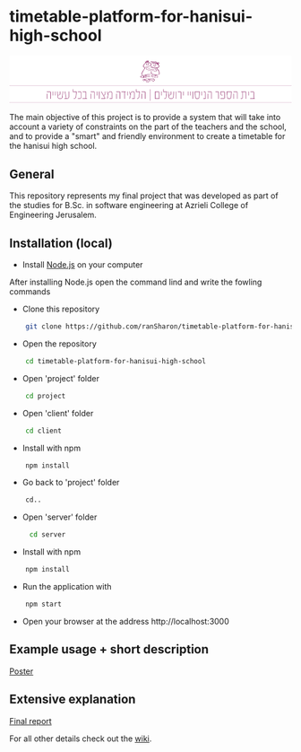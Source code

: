 # timetable-platform-for-hanisui-high-school

![project logo](https://github.com/ranSharon/timetable-platform-for-hanisui-high-school/blob/master/home%20pageA.png)
 
The main objective of this project is to provide a system that will take into account a variety of constraints on the part of the teachers and the school, and to provide a "smart" and friendly environment to create a timetable for the hanisui high school.


## General

This repository represents my final project that was developed as part of the studies for
B.Sc. in software engineering at Azrieli College of Engineering Jerusalem.

## Installation (local)

* Install [Node.js](https://nodejs.org/en/) on your computer

After installing Node.js open the command lind and write the fowling commands  
 
* Clone this repository
```bash
    git clone https://github.com/ranSharon/timetable-platform-for-hanisui-high-school.git
```
 
* Open the repository
```bash
    cd timetable-platform-for-hanisui-high-school  
```

* Open 'project' folder
```bash
    cd project  
```

* Open 'client' folder
```bash
    cd client  
```

* Install with npm 
```bash
    npm install  
```

* Go back to 'project' folder
```bash
    cd..  
```
 
* Open 'server' folder
```bash
     cd server  
```
  
* Install with npm 
```bash
    npm install  
```

* Run the application with 
```bash
    npm start
 ``` 
 
* Open your browser at the address http://localhost:3000

## Example usage + short description
[Poster](https://github.com/ranSharon/timetable-platform-for-hanisui-high-school/blob/master/docs/%D7%A4%D7%95%D7%A1%D7%98%D7%A8%20%D7%A4%D7%A8%D7%95%D7%99%D7%A7%D7%98.pdf 
)  

 
## Extensive explanation

 [Final report](https://github.com/ranSharon/timetable-platform-for-hanisui-high-school/blob/master/docs/%D7%93%D7%95%D7%97%20%D7%A1%D7%95%D7%A4%D7%99%20-%20%D7%A8%D7%9F%20%D7%A9%D7%A8%D7%95%D7%9F.pdf 
)  

For all other details check out the [wiki]( https://github.com/ranSharon/timetable-platform-for-hanisui-high-school/wiki).
